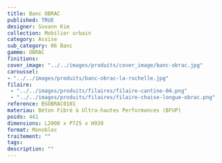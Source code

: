 ```yaml
---
title: Banc OBRAC 
published: TRUE
designer: Sovann Kim
collection: Mobilier urbain
category: Assise
sub_category: 06 Banc
gamme: OBRAC 
finitions: 
cover_image: "../../images/produits/cover_image/banc-obrac.jpg"
caroussel: 
- "../../images/produits/banc-obrac-la-rochelle.jpg"
filaire: 
 - "../../images/produits/filaires/filaire-cantine-04.png"
 - "../../images/produits/filaires/filaire-chaise-longue-obrac.png"
reference: BSOBRAC0101
materiau: Béton Fibré à Ultra-hautes Performances (BFUP)
poids: 441
dimensions: L2000 x P725 x H930
format: Monobloc
traitement: ""
tags: 
description: ""
---
```

